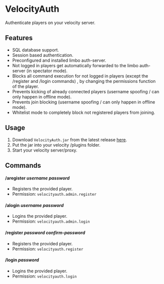 # VelocityAuth
Authenticate players on your velocity server.

## Features
- SQL database support.
- Session based authentication.
- Preconfigured and installed limbo auth-server.
- Not logged in players get automatically forwarded to the limbo auth-server (in spectator mode).
- Blocks all command execution for not logged in players (except the /register and /login commands)
  , by changing the permissions function of the player.  
- Prevents kicking of already connected players (username spoofing / can only happen in offline mode).
- Prevents join blocking (username spoofing / can only happen in offline mode).
- Whitelist mode to completely block not registered players from joining.

## Usage
1. Download `VelocityAuth.jar` from the latest release [here](https://github.com/Osiris-Team/VelocityAuth/releases).
2. Put the jar into your velocity /plugins folder.
3. Start your velocity server/proxy.

## Commands

#### /aregister _username_ _password_
- Registers the provided player.
- Permission: `velocityauth.admin.register`

#### /alogin _username_ _password_
- Logins the provided player.
- Permission: `velocityauth.admin.login`

#### /register _password_ _confirm-password_
- Registers the provided player.
- Permission: `velocityauth.register`

#### /login _password_
- Logins the provided player.
- Permission: `velocityauth.login`
